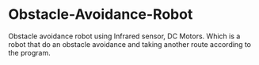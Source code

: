 # Obstacle-Avoidance-Robot
Obstacle avoidance robot using Infrared sensor, DC Motors. Which is a robot that do an obstacle avoidance and taking another route according to the program.
